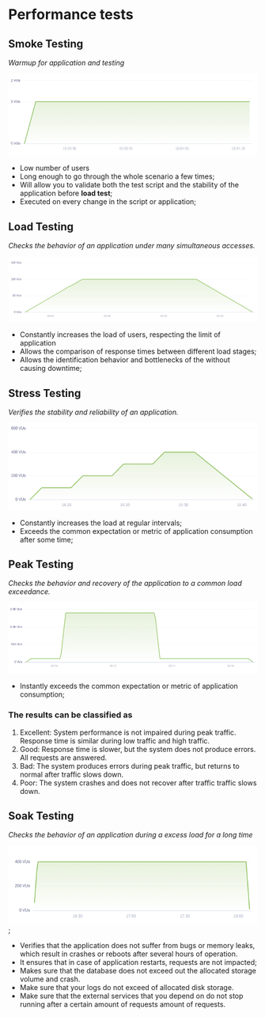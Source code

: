 # Performance tests

## Smoke Testing

_Warmup for application and testing_

![](./assets/smoke-test.png)

- Low number of users
- Long enough to go through the whole scenario a few times;
- Will allow you to validate both the test script and the stability of the application before **load test**;
- Executed on every change in the script or application;

## Load Testing

_Checks the behavior of an application under many simultaneous accesses._

![](./assets/load-test.png)

- Constantly increases the load of users, respecting the limit of application
- Allows the comparison of response times between different load stages;
- Allows the identification behavior and bottlenecks of the without causing downtime;

## Stress Testing

_Verifies the stability and reliability of an application._

![](./assets/stress-test.png)

- Constantly increases the load at regular intervals;
- Exceeds the common expectation or metric of application consumption after some time;

## Peak Testing

_Checks the behavior and recovery of the application to a common load exceedance._

![](./assets/peak-test.png)

- Instantly exceeds the common expectation or metric of application consumption;

### The results can be classified as

1. Excellent: System performance is not impaired during peak traffic. Response time is similar during low traffic and high traffic.
2. Good: Response time is slower, but the system does not produce errors. All requests are answered.
3. Bad: The system produces errors during peak traffic, but returns to normal after traffic slows down.
4. Poor: The system crashes and does not recover after traffic
   traffic slows down.

## Soak Testing

_Checks the behavior of an application during a excess load for a long time_

![](./assets/soak-test.png);

- Verifies that the application does not suffer from bugs or memory leaks, which result in crashes or reboots after several hours of operation.
- It ensures that in case of application restarts, requests are not impacted;
- Makes sure that the database does not exceed out the allocated storage volume and crash.
- Make sure that your logs do not exceed of allocated disk storage.
- Make sure that the external services that you depend on do not stop running after a certain amount of requests amount of requests.
